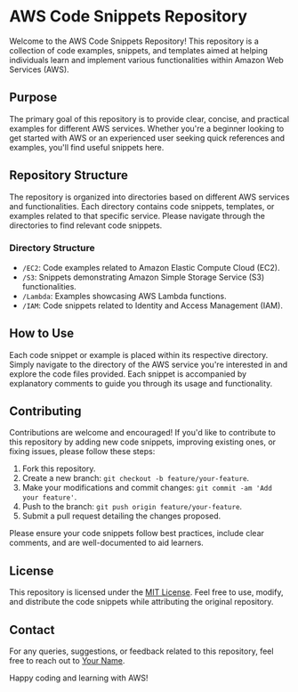 # AWS Code Snippets Repository

Welcome to the AWS Code Snippets Repository! This repository is a collection of code examples, snippets, and templates aimed at helping individuals learn and implement various functionalities within Amazon Web Services (AWS).

## Purpose

The primary goal of this repository is to provide clear, concise, and practical examples for different AWS services. Whether you're a beginner looking to get started with AWS or an experienced user seeking quick references and examples, you'll find useful snippets here.

## Repository Structure

The repository is organized into directories based on different AWS services and functionalities. Each directory contains code snippets, templates, or examples related to that specific service. Please navigate through the directories to find relevant code snippets.

### Directory Structure

- `/EC2`: Code examples related to Amazon Elastic Compute Cloud (EC2).
- `/S3`: Snippets demonstrating Amazon Simple Storage Service (S3) functionalities.
- `/Lambda`: Examples showcasing AWS Lambda functions.
- `/IAM`: Code snippets related to Identity and Access Management (IAM).

## How to Use

Each code snippet or example is placed within its respective directory. Simply navigate to the directory of the AWS service you're interested in and explore the code files provided. Each snippet is accompanied by explanatory comments to guide you through its usage and functionality.

## Contributing

Contributions are welcome and encouraged! If you'd like to contribute to this repository by adding new code snippets, improving existing ones, or fixing issues, please follow these steps:

1. Fork this repository.
2. Create a new branch: `git checkout -b feature/your-feature`.
3. Make your modifications and commit changes: `git commit -am 'Add your feature'`.
4. Push to the branch: `git push origin feature/your-feature`.
5. Submit a pull request detailing the changes proposed.

Please ensure your code snippets follow best practices, include clear comments, and are well-documented to aid learners.

## License

This repository is licensed under the [MIT License](LICENSE). Feel free to use, modify, and distribute the code snippets while attributing the original repository.

## Contact

For any queries, suggestions, or feedback related to this repository, feel free to reach out to [Your Name](mailto:your@email.com).

Happy coding and learning with AWS!

